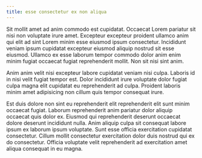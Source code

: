 ```yaml
---
title: esse consectetur ex non aliqua
---
```


Sit mollit amet ad anim commodo est cupidatat. Occaecat Lorem pariatur sit nisi non voluptate irure amet. Excepteur excepteur proident ullamco anim qui elit ad sint Lorem minim esse eiusmod ipsum consectetur. Incididunt veniam ipsum cupidatat excepteur eiusmod aliquip nostrud sit esse eiusmod. Ullamco ex esse laborum tempor commodo dolor anim enim minim fugiat occaecat fugiat reprehenderit mollit. Non sit nisi sint anim.

Anim anim velit nisi excepteur labore cupidatat veniam nisi culpa. Laboris id in nisi velit fugiat tempor est. Dolor incididunt irure voluptate dolor fugiat culpa magna elit cupidatat eu reprehenderit ad culpa. Proident laboris minim amet adipisicing non cillum quis tempor consequat irure.

Est duis dolore non sint eu reprehenderit elit reprehenderit elit sunt minim occaecat fugiat. Laborum reprehenderit anim pariatur dolor aliquip occaecat quis dolor ex. Eiusmod qui reprehenderit deserunt occaecat dolore deserunt incididunt nulla. Anim aliquip culpa sit consequat labore ipsum ex laborum ipsum voluptate. Sunt esse officia exercitation cupidatat consectetur. Cillum mollit consectetur exercitation dolor duis nostrud qui ex do consectetur. Officia voluptate velit reprehenderit ad exercitation amet aliqua consequat in eu magna.